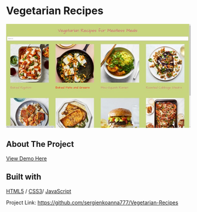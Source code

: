 # Vegetarian Recipes

<img src="./VegRecips.jpg" alt="Image" width="auto">

<!-- ABOUT THE PROJECT -->
## About The Project


  <p>
    <a href="https://recipesvege.glitch.me/">View Demo Here</a>
  </p>



## Built with 

[HTML5](https://www.w3schools.com/html/) / [CSS3](https://www.w3schools.com/css/)/ [JavaScript](https://www.w3schools.com/js/)
  

Project Link: https://github.com/sergienkoanna777/Vegetarian-Recipes
